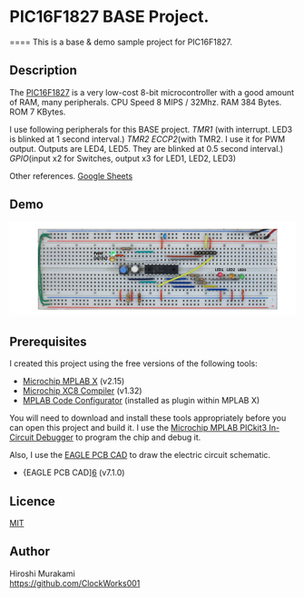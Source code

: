 # PIC16F1827 BASE Project.
====
This is a base & demo sample project for PIC16F1827.

## Description

The [PIC16F1827][1] is a very low-cost 8-bit microcontroller with a good
amount of RAM, many peripherals. CPU Speed 8 MIPS / 32Mhz. RAM 384 Bytes. ROM 7 KBytes.

I use following peripherals for this BASE project.
  *TMR1* (with interrupt. LED3 is blinked at 1 second interval.)
  *TMR2*
  *ECCP2*(with TMR2. I use it for PWM output. Outputs are LED4, LED5. They are blinked at 0.5 second interval.)
  *GPIO*(input x2 for Switches, output x3 for LED1, LED2, LED3)

Other references.
  [Google Sheets](/NOTE/PIC16F1827_BASE.gsheet)  


## Demo

![Alt text](/DEMO/PIC16F1827_BASE_DEMO001.gif)

## Prerequisites

I created this project using the free versions of the following tools:
 * [Microchip MPLAB X][2] (v2.15)
 * [Microchip XC8 Compiler][3] (v1.32)
 * [MPLAB Code Configurator][4] (installed as plugin within MPLAB X)

You will need to download and install these tools appropriately before you
can open this project and build it.
I use the [Microchip MPLAB PICkit3 In-Circuit Debugger][5] to program
the chip and debug it.  

Also, I use the [EAGLE PCB CAD][6] to draw the electric circuit schematic.
 * {EAGLE PCB CAD][6] (v7.1.0)

## Licence

[MIT](https://github.com/tcnksm/tool/blob/master/LICENCE)

## Author

Hiroshi Murakami  
<https://github.com/ClockWorks001>  



[1]: http://www.microchip.com/wwwproducts/Devices.aspx?dDocName=en538963 "PIC16F1827"
[2]: http://www.microchip.com/pagehandler/en-us/family/mplabx/ "MPLAB X"
[3]: http://www.microchip.com/pagehandler/en_us/devtools/mplabxc/ "MPLAB XC Compilers"
[4]: http://www.microchip.com/pagehandler/en-us/press-release/microchips-free-code-configura.html "MPLAB Code Configurator"
[5]: http://www.microchip.com/Developmenttools/ProductDetails.aspx?PartNO=PG164130 "MPLAB PICkit3 In-Circuit Debugger"
[6]: http://www.cadsoftusa.com/ "EAGLE PCB CAD"



